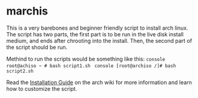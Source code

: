 # marchis
This is a very barebones and beginner friendly script to install arch linux.
The script has two parts, the first part is to be run in the live disk install medium, and ends after chrooting into the install.
Then, the second part of the script should be run.

Methind to run the scripts would be something like this:
``console
root@achiso ~ # bash script1.sh
``
``console
[root@archiso /]# bash script2.sh
``

Read the [Installation Guide](https://wiki.archlinux.org/title/Installation_guide) on the arch wiki for more information and learn how to customize the script.
